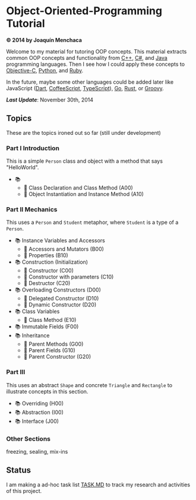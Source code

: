 # Object-Oriented-Programming Tutorial
**© 2014 by Joaquín Menchaca**

Welcome to my material for tutoring OOP concepts.  This material extracts common OOP concepts and functionality from [C++](http://en.cppreference.com/), [C#](http://msdn.microsoft.com/en-us/vstudio/hh341490.aspx), and [Java](https://www.oracle.com/java/index.html) programming languages.  Then I see how I could apply these concepts to [Objective-C](https://developer.apple.com/library/mac/documentation/Cocoa/Conceptual/ProgrammingWithObjectiveC/Introduction/Introduction.html), [Python](https://www.python.org/), and [Ruby](https://www.ruby-lang.org/en/).  

In the future, maybe some other languages could be added later like JavaScript ([Dart](https://www.dartlang.org/tools/sdk/), [CoffeeScript](http://coffeescript.org/), [TypeScript](http://www.typescriptlang.org/)), [Go](https://golang.org/), [Rust](http://www.rust-lang.org/), or [Groovy](http://groovy.codehaus.org/).

***Last Update***: November 30th, 2014

## Topics

These are the topics ironed out so far (still under development)

### Part I  Introduction

This is a simple `Person` class and object with a method that says "HelloWorld".

* :books:
  * :green_book: Class Declaration and Class Method (A00)
  * :green_book: Object Instantiation and Instance Method (A10)

### Part II Mechanics

This uses a `Person` and `Student` metaphor, where `Student` is a type of a `Person`.

* :books: Instance Variables and Accessors
  * :green_book: Accessors and Mutators (B00)
  * :green_book: Properties (B10)
* :books: Construction (Initialization)
   * :green_book: Constructor (C00)
   * :green_book: Constructor with parameters (C10)
   * :green_book: Destructor (C20)
* :books: Overloading Constructors (D00)
   * :green_book: Delegated Constructor (D10)
   * :green_book: Dynamic Constructor (D20)
* :books: Class Variables
   * :green_book: Class Method (E10)
* :books: Immutable Fields (F00)
* :books: Inheritance
  * :green_book: Parent Methods (G00)
  * :green_book: Parent Fields (G10)
  * :green_book: Parent Constructor (G20)

### Part III

This uses an abstract `Shape` and concrete `Triangle` and `Rectangle` to illustrate concepts in this section.

* :books: Overriding (H00)
* :books: Abstraction (I00)
* :books: Interface (J00)

### Other Sections

freezing, sealing, mix-ins


## Status

I am making a ad-hoc task list [TASK.MD](TASKS.MD) to track my research and activities of this project.
